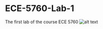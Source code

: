 # ECE-5760-Lab-1
The first lab of the course ECE 5760
![alt text](https://github.com/hakan-demirli/ECE-5760-Lab-1/blob/main/30.jpg?raw=true)
